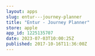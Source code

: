 ```yaml
---
layout: apps
slug: entur---journey-planner
title: "Entur - Journey Planner"
store: apple
app_id: 1225135707
date: 2023-07-03T10:00:25Z
published: 2017-10-16T11:36:00Z
---
```

